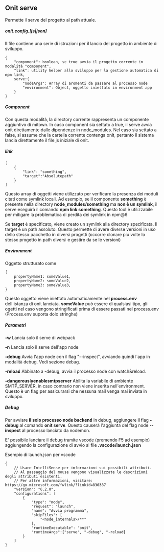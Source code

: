 ## Onit serve

Permette il serve del progetto al path attuale.

##### onit.config.[js|json]

Il file contiene una serie di istruzioni per il lancio del progetto in ambiente di sviluppo.

```
{
    "component": boolean, se true avvia il progetto corrente in modalità "component",
    "link": utility helper allo sviluppo per la gestione automatica di npm link,
    serve:{
        "nodeArgs": Array di aromenti da passare al processo node
        "environment": Object, oggetto iniettato in environment app
    }
}
```

##### Component

Con questa modalità, la directory corrente rappresenta un componente aggiuntivo di mitown.
In caso component sia settato a true, il serve avvia onit direttamente dalle dipendenze in node_modules.
Nel caso sia settato a false, si assume che la cartella corrente contenga onit, pertanto il sistema lancia direttamente il file js iniziale di onit.

##### link

```
[
    {
        "link": "something",
        "target":"Absolutepath"
    }
]
```

Questo array di oggetti viene utilizzato per verificare la presenza dei moduli citati come symlink locali. Ad esempio, se il componente **something** è presente nella directory **node_modules/something** ma **non è un symlink**, il serve eseguirà il comando **npm link something**. Questo tool è utilizzabile per mitigare la problematica di perdita dei symlink in npm@6 

Se **target** è specificato, viene creato un symlink alla directory specificata. Il target è un path assoluto. Questo permette di avere diverse versioni in uso dello stesso pacchetto in diversi progetti (occorre clonare piu volte lo stesso progetto in path diversi e gestire da se le versioni)
##### Environment

Oggetto strutturato come 
```
{
    propertyName1: someValue1,
    propertyName2: someValue2,
    propertyName3: someValue3,
}
```

Questo oggetto viene iniettato automaticamente nel **process.env** dell'istanza di onit lanciata.
**someValue** può essere di qualsiasi tipo, gli ogetti nel caso vengono stringificati prima di essere passati nel process.env (Process.env suporta dolo stringhe) 

##### Parametri

**-w** Lancia solo il serve di webpack

**-n** Lancia solo il serve dell'app node

**-debug** Avvia l'app node con il flag "--inspect", avviando quindi l'app in modalità debug. Vedi sezione debug.

**-reload** Abbinato a -debug, avvia il processo node con watch&reload.

**-dangerouslyenablesmtpserver** Abilita la variabile di ambiente SMTP_SERVER, in caso contrario non viene inserita nell'environment. Questo è un flag per assicurarsi che nessuna mail venga mai inviata in sviluppo.

##### Debug

Per avviare **il solo processo node backend** in debug, aggiungere il flag **-debug** al comando **onit serve**.
Questo causerà l'aggiunta del flag node **--inspect** al processo lanciato da nodemon.

E' possibile lanciare il debug tramite vscode (premendo F5 ad esempio) aggiungendo la configurazione di avvio al file **.vscode/launch.json**

Esempio di launch.json per vscode

```
{
    // Usare IntelliSense per informazioni sui possibili attributi.
    // Al passaggio del mouse vengono visualizzate le descrizioni degli attributi esistenti.
    // Per altre informazioni, visitare: https://go.microsoft.com/fwlink/?linkid=830387
    "version": "0.2.0",
    "configurations": [
        {
            "type": "node",
            "request": "launch",
            "name": "Avvia programma",
            "skipFiles": [
                "<node_internals>/**"
            ],
            "runtimeExecutable": "onit",
            "runtimeArgs":["serve", "-debug", "-reload]
        }
    ]
}

```
